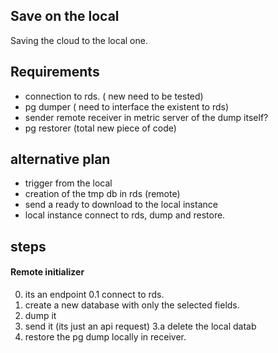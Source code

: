 ## Save on the local

Saving the cloud to the local one.


## Requirements

- connection to rds. ( new need to be tested)
- pg dumper ( need to interface the existent to rds)
- sender remote receiver in metric server of the dump itself?
- pg restorer (total new piece of code)

## alternative plan

- trigger from the local
- creation of the tmp db in rds (remote)
- send a ready to download to the local instance
- local instance connect to rds, dump and restore.


## steps


#### Remote initializer
0. its an endpoint
0.1 connect to rds.
1. create a new database with only the selected fields.
2. dump it
3. send it (its just an api request)
3.a delete the local datab
4. restore the pg dump locally in receiver.




